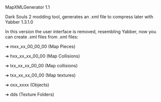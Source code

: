 MapXMLGenerator 1.1

Dark Souls 2 modding tool, generates an .xml file to compress later with Yabber 1.3.1.0

In this version the user interface is removed, resembling Yabber, now you can create .xml files from .xml files:

➔ mxx_xx_00_00_00      (Map Pieces)

➔ hxx_xx_xx_00_00      (Map Collisions)

➔ lxx_xx_xx_00_00      (Map collisions)

➔ txx_xx_xx_00_00      (Map textures)

➔ oxx_xxxx             (Objects)

➔ dds                  (Texture Folders)
